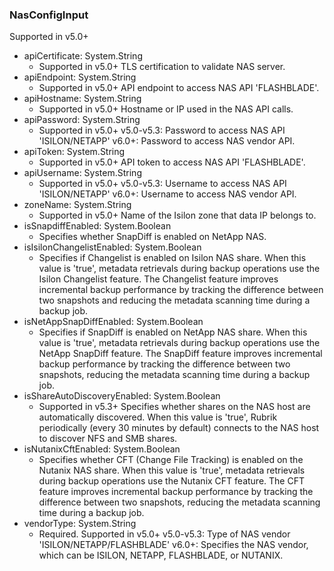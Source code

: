 ### NasConfigInput
Supported in v5.0+

- apiCertificate: System.String
  - Supported in v5.0+
      TLS certification to validate NAS server.
- apiEndpoint: System.String
  - Supported in v5.0+
      API endpoint to access NAS API 'FLASHBLADE'.
- apiHostname: System.String
  - Supported in v5.0+
      Hostname or IP used in the NAS API calls.
- apiPassword: System.String
  - Supported in v5.0+
      v5.0-v5.3: Password to access NAS API 'ISILON/NETAPP'
      v6.0+: Password to access NAS vendor API.
- apiToken: System.String
  - Supported in v5.0+
      API token to access NAS API 'FLASHBLADE'.
- apiUsername: System.String
  - Supported in v5.0+
      v5.0-v5.3: Username to access NAS API 'ISILON/NETAPP'
      v6.0+: Username to access NAS vendor API.
- zoneName: System.String
  - Supported in v5.0+
      Name of the Isilon zone that data IP belongs to.
- isSnapdiffEnabled: System.Boolean
  - Specifies whether SnapDiff is enabled on NetApp NAS.
- isIsilonChangelistEnabled: System.Boolean
  - Specifies if Changelist is enabled on Isilon NAS share. When this value is 'true', metadata retrievals during backup operations use the Isilon Changelist feature. The Changelist feature improves incremental backup performance by tracking the difference between two snapshots and reducing the metadata scanning time during a backup job.
- isNetAppSnapDiffEnabled: System.Boolean
  - Specifies if SnapDiff is enabled on NetApp NAS share. When this value is 'true', metadata retrievals during backup operations use the NetApp SnapDiff feature. The SnapDiff feature improves incremental backup performance by tracking the difference between two snapshots, reducing the metadata scanning time during a backup job.
- isShareAutoDiscoveryEnabled: System.Boolean
  - Supported in v5.3+
      Specifies whether shares on the NAS host are automatically discovered. When this value is 'true', Rubrik periodically (every 30 minutes by default) connects to the NAS host to discover NFS and SMB shares.
- isNutanixCftEnabled: System.Boolean
  - Specifies whether CFT (Change File Tracking) is enabled on the Nutanix NAS share. When this value is 'true', metadata retrievals during backup operations use the Nutanix CFT feature. The CFT feature improves incremental backup performance by tracking the difference between two snapshots, reducing the metadata scanning time during a backup job.
- vendorType: System.String
  - Required. Supported in v5.0+
      v5.0-v5.3: Type of NAS vendor 'ISILON/NETAPP/FLASHBLADE'
      v6.0+: Specifies the NAS vendor, which can be ISILON, NETAPP, FLASHBLADE, or NUTANIX.
